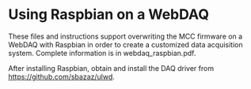 # Using Raspbian on a WebDAQ

These files and instructions support overwriting the MCC firmware on a WebDAQ with Raspbian in order to create a customized
data acquisition system.  Complete information is in webdaq_raspbian.pdf.

After installing Raspbian, obtain and install the DAQ driver from https://github.com/sbazaz/ulwd.
